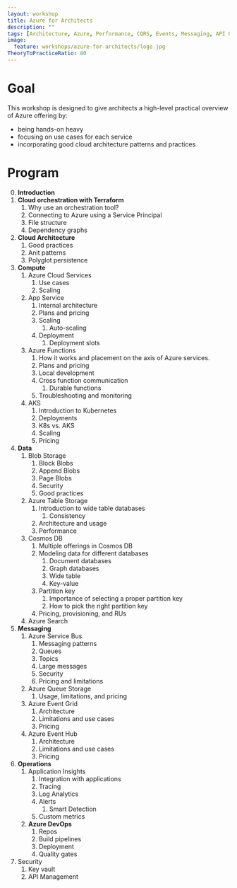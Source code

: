 ```yaml
---
layout: workshop
title: Azure for Architects
description: ""
tags: [Architecture, Azure, Performance, CQRS, Events, Messaging, API Gateway, API Management, Azure Search, Terraform, Azure Functions, App Services, Application Insights, Key Vault, Security, Durable functions, NodeJS, dotnet, DDD, Observability, Messaging, Table Storage, Queue Storage, Blob Storage, Performance, Monitoring, Application Insights, Observability, Polyglot persistence, Eventual consistency]
image:
  feature: workshops/azure-for-architects/logo.jpg
TheoryToPracticeRatio: 80
---
```


# Goal

This workshop is designed to give architects a high-level practical overview of Azure offering by:

- being hands-on heavy
- focusing on use cases for each service
- incorporating good cloud architecture patterns and practices 

# Program

0. **Introduction**
1. **Cloud orchestration with Terraform**
    1. Why use an orchestration tool?
    2. Connecting to Azure using a Service Principal
    3. File structure
    4. Dependency graphs
2. **Cloud Architecture**
    1. Good practices
    2. Anit patterns
    3. Polyglot persistence
3. **Compute**
    1. Azure Cloud Services
        1. Use cases
        2. Scaling
    2. App Service
        1. Internal architecture
        2. Plans and pricing
        3. Scaling
            1. Auto-scaling
        4. Deployment
            1. Deployment slots
    2. Azure Functions
        1. How it works and placement on the axis of Azure services.
        2. Plans and pricing
        3. Local development
        4. Cross function communication
            1. Durable functions
        5. Troubleshooting and monitoring
    3. AKS
        1. Introduction to Kubernetes
        2. Deployments
        3. K8s vs. AKS
        4. Scaling
        5. Pricing
3. **Data**
    1. Blob Storage
        1. Block Blobs
        2. Append Blobs
        3. Page Blobs
        4. Security
        5. Good practices 
    2. Azure Table Storage
        1. Introduction to wide table databases
            1. Consistency
        2. Architecture and usage
        3. Performance
    3. Cosmos DB
        1. Multiple offerings in Cosmos DB
        2. Modeling data for different databases
            1. Document databases
            2. Graph databases
            3. Wide table
            4. Key-value
        2. Partition key
            1. Importance of selecting a proper partition key
            2. How to pick the right partition key
        3. Pricing, provisioning, and RUs
    4. Azure Search
4. **Messaging**
    1. Azure Service Bus
        1. Messaging patterns
        2. Queues
        3. Topics
        4. Large messages
        5. Security
        6. Pricing and limitations
    2. Azure Queue Storage
        1. Usage, limitations, and pricing
    3. Azure Event Grid
        1. Architecture
        2. Limitations and use cases
        3. Pricing
    4. Azure Event Hub
        1. Architecture
        2. Limitations and use cases
        3. Pricing
5. **Operations**
    1. Application Insights
        1. Integration with applications
        2. Tracing
        3. Log Analytics
        4. Alerts
            1. Smart Detection
        5. Custom metrics
    2. **Azure DevOps**
        1. Repos
        2. Build pipelines
        3. Deployment
        4. Quality gates 
6. Security
    1. Key vault
    2. API Management